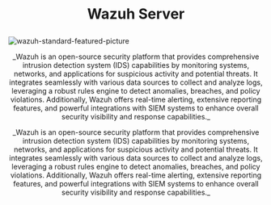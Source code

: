<h1>
<p align="center">
  Wazuh Server
</p>
</h1>

![wazuh-standard-featured-picture](https://github.com/fayasmh07/Wazuh-Server/assets/97302873/ee9c97a3-b5dc-466d-bd3c-a026f7e50bea)

<p align="center">
_Wazuh is an open-source security platform that provides comprehensive intrusion detection system (IDS) capabilities by monitoring systems, networks, and applications for suspicious activity and potential threats. It integrates seamlessly with various data sources to collect and analyze logs, leveraging a robust rules engine to detect anomalies, breaches, and policy violations. Additionally, Wazuh offers real-time alerting, extensive reporting features, and powerful integrations with SIEM systems to enhance overall security visibility and response capabilities._
</p>


<div style="text-align: center;">
  _Wazuh is an open-source security platform that provides comprehensive intrusion detection system (IDS) capabilities by monitoring systems, networks, and applications for suspicious activity and potential threats. It integrates seamlessly with various data sources to collect and analyze logs, leveraging a robust rules engine to detect anomalies, breaches, and policy violations. Additionally, Wazuh offers real-time alerting, extensive reporting features, and powerful integrations with SIEM systems to enhance overall security visibility and response capabilities._
</div>

